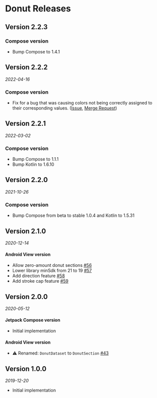 # Donut Releases #

## Version 2.2.3
### Compose version
- Bump Compose to 1.4.1

## Version 2.2.2
_2022-04-16_

### Compose version
- Fix for a bug that was causing colors not being correctly assigned to their corresponding values. ([Issue](https://github.com/futuredapp/donut/pull/56), [Merge Request](https://github.com/futuredapp/donut/pull/84))

## Version 2.2.1
_2022-03-02_

### Compose version
- Bump Compose to 1.1.1
- Bump Kotlin to 1.6.10

## Version 2.2.0
_2021-10-26_

### Compose version
- Bump Compose from beta to stable 1.0.4 and Kotlin to 1.5.31

## Version 2.1.0
_2020-12-14_

#### Android View version
- Allow zero-amount donut sections [#56](https://github.com/futuredapp/donut/pull/56)
- Lower library minSdk from 21 to 19 [#57](https://github.com/futuredapp/donut/pull/57)
- Add direction feature [#58](https://github.com/futuredapp/donut/pull/58)
- Add stroke cap feature [#59](https://github.com/futuredapp/donut/pull/59)

## Version 2.0.0
_2020-05-12_

#### Jetpack Compose version
- Initial implementation

#### Android View version
- :warning: Renamed: `DonutDataset` to `DonutSection` [#43](https://github.com/futuredapp/donut/pull/43)

## Version 1.0.0
_2019-12-20_
- Initial implementation
